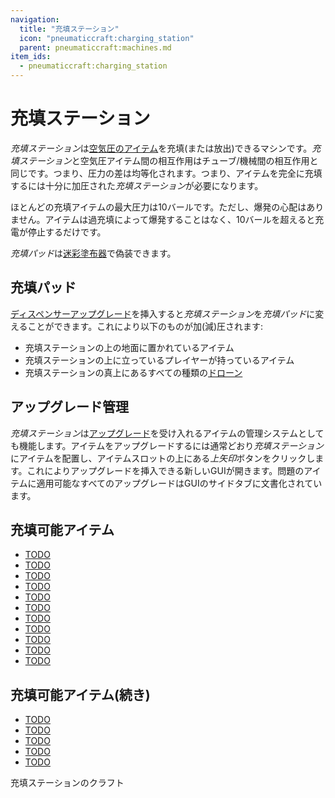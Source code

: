 ```yaml
---
navigation:
  title: "充填ステーション"
  icon: "pneumaticcraft:charging_station"
  parent: pneumaticcraft:machines.md
item_ids:
  - pneumaticcraft:charging_station
---
```


# 充填ステーション

*充填ステーション*は[空気圧のアイテム](../pressure.md)を充填(または放出)できるマシンです。*充填ステーション*と空気圧アイテム間の相互作用はチューブ/機械間の相互作用と同じです。つまり、圧力の差は均等化されます。つまり、アイテムを完全に充填するには十分に加圧された*充填ステーション*が必要になります。

<ItemImage id="pneumaticcraft:charging_station" />

ほとんどの充填アイテムの最大圧力は10バールです。ただし、爆発の心配はありません。アイテムは過充填によって爆発することはなく、10バールを超えると充電が停止するだけです。

*充填パッド*は[迷彩塗布器](../camo_applicator.md)で偽装できます。

## 充填パッド

[ディスペンサーアップグレード](../upgrades.md#dispenser)を挿入すると*充填ステーション*を*充填パッド*に変えることができます。これにより以下のものが加(減)圧されます:
- 充填ステーションの上の地面に置かれているアイテム
- 充填ステーションの上に立っているプレイヤーが持っているアイテム
- 充填ステーションの真上にあるすべての種類の[ドローン](../drone.md)

## アップグレード管理

*充填ステーション*は[アップグレード](../upgrades.md)を受け入れるアイテムの管理システムとしても機能します。アイテムをアップグレードするには通常どおり*充填ステーション*にアイテムを配置し、アイテムスロットの上にある*上矢印*ボタンをクリックします。これによりアップグレードを挿入できる新しいGUIが開きます。問題のアイテムに適用可能なすべてのアップグレードはGUIのサイドタブに文書化されています。

## 充填可能アイテム

- [TODO](../air_canister.md)
- [TODO](../pneumatic_wrench.md)
- [TODO](../logistics_configurator.md)
- [TODO](../camo_applicator.md)
- [TODO](../vortex_cannon.md)
- [TODO](../minigun.md)
- [TODO](../manometer.md)
- [TODO](../pneumatic_helmet.md)
- [TODO](../pneumatic_chestplate.md)
- [TODO](../pneumatic_leggings.md)
- [TODO](../pneumatic_boots.md)



## 充填可能アイテム(続き)

- [TODO](../drone.md)
- [TODO](../collector_drone.md)
- [TODO](../guard_drone.md)
- [TODO](../harvesting_drone.md)
- [TODO](../logistics_drone.md)



充填ステーションのクラフト

<Recipe id="pneumaticcraft:charging_station" />

